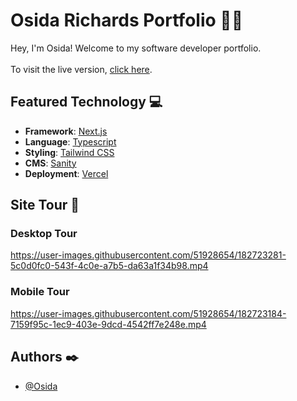 
# Osida Richards Portfolio 📄✨

Hey, I'm Osida! Welcome to my software developer portfolio.
<br/>
<br/>
To visit the live version, [click here](https://osida-richards-portfolio.vercel.app).

## Featured Technology 💻

- **Framework**: [Next.js](https://nextjs.org)
- **Language**: [Typescript](https://www.typescriptlang.org)
- **Styling**: [Tailwind CSS](https://tailwindcss.com)
- **CMS**: [Sanity](https://www.sanity.io)
- **Deployment**: [Vercel](https://vercel.com)

## Site Tour 🚌

### Desktop Tour

https://user-images.githubusercontent.com/51928654/182723281-5c0d0fc0-543f-4c0e-a7b5-da63a1f34b98.mp4


### Mobile Tour

https://user-images.githubusercontent.com/51928654/182723184-7159f95c-1ec9-403e-9dcd-4542ff7e248e.mp4


## Authors ✒️

- [@Osida](https://github.com/Osida)

